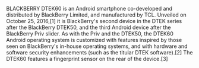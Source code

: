BLACKBERRY DTEK60 is an Android smartphone co-developed and distributed by BlackBerry Limited, and manufactured by TCL. Unveiled on October 25, 2016,[1] it is BlackBerry's second device in the DTEK series after the BlackBerry DTEK50, and the third Android device after the BlackBerry Priv slider. As with the Priv and the DTEK50, the DTEK60 Android operating system is customized with features inspired by those seen on BlackBerry's in-house operating systems, and with hardware and software security enhancements (such as the titular DTEK software).[2] The DTEK60 features a fingerprint sensor on the rear of the device.[3]
